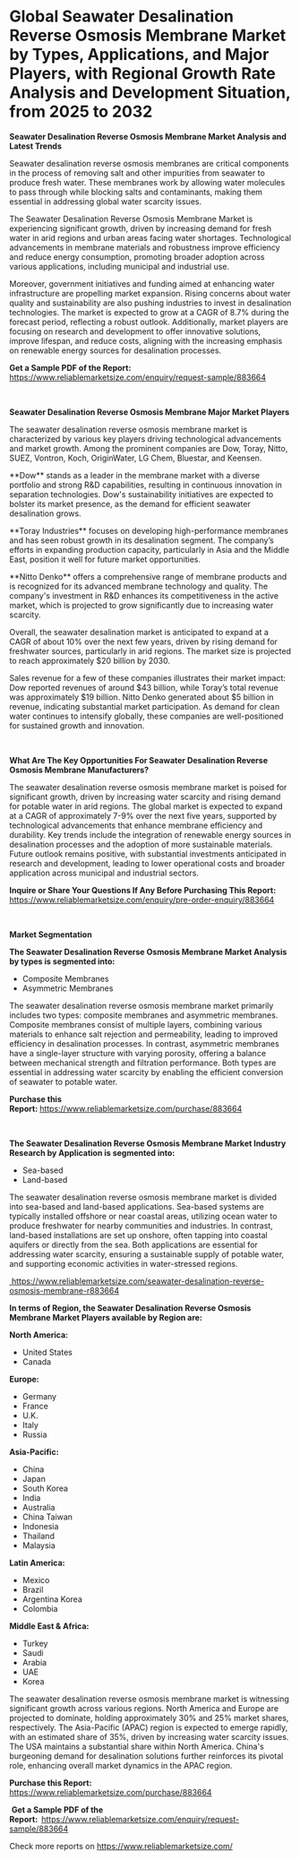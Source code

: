 <p><h1>Global Seawater Desalination Reverse Osmosis Membrane Market by Types, Applications, and Major Players, with Regional Growth Rate Analysis and Development Situation, from 2025 to 2032</h1></p><p><strong>Seawater Desalination Reverse Osmosis Membrane Market Analysis and Latest Trends</strong></p>
<p><p>Seawater desalination reverse osmosis membranes are critical components in the process of removing salt and other impurities from seawater to produce fresh water. These membranes work by allowing water molecules to pass through while blocking salts and contaminants, making them essential in addressing global water scarcity issues.</p><p>The Seawater Desalination Reverse Osmosis Membrane Market is experiencing significant growth, driven by increasing demand for fresh water in arid regions and urban areas facing water shortages. Technological advancements in membrane materials and robustness improve efficiency and reduce energy consumption, promoting broader adoption across various applications, including municipal and industrial use.</p><p>Moreover, government initiatives and funding aimed at enhancing water infrastructure are propelling market expansion. Rising concerns about water quality and sustainability are also pushing industries to invest in desalination technologies. The market is expected to grow at a CAGR of 8.7% during the forecast period, reflecting a robust outlook. Additionally, market players are focusing on research and development to offer innovative solutions, improve lifespan, and reduce costs, aligning with the increasing emphasis on renewable energy sources for desalination processes.</p></p>
<p><strong>Get a Sample PDF of the Report:&nbsp;</strong> <a href="https://www.reliablemarketsize.com/enquiry/request-sample/883664?utm_campaign=1872&utm_medium=2&utm_source=Github&utm_content=ia&utm_term=01022025&utm_id=seawater-desalination-reverse-osmosis-membrane">https://www.reliablemarketsize.com/enquiry/request-sample/883664</a></p>
<p>&nbsp;</p>
<p><strong>Seawater Desalination Reverse Osmosis Membrane Major Market Players</strong></p>
<p><p>The seawater desalination reverse osmosis membrane market is characterized by various key players driving technological advancements and market growth. Among the prominent companies are Dow, Toray, Nitto, SUEZ, Vontron, Koch, OriginWater, LG Chem, Bluestar, and Keensen. </p><p>**Dow** stands as a leader in the membrane market with a diverse portfolio and strong R&D capabilities, resulting in continuous innovation in separation technologies. Dow's sustainability initiatives are expected to bolster its market presence, as the demand for efficient seawater desalination grows.</p><p>**Toray Industries** focuses on developing high-performance membranes and has seen robust growth in its desalination segment. The company’s efforts in expanding production capacity, particularly in Asia and the Middle East, position it well for future market opportunities.</p><p>**Nitto Denko** offers a comprehensive range of membrane products and is recognized for its advanced membrane technology and quality. The company's investment in R&D enhances its competitiveness in the active market, which is projected to grow significantly due to increasing water scarcity.</p><p>Overall, the seawater desalination market is anticipated to expand at a CAGR of about 10% over the next few years, driven by rising demand for freshwater sources, particularly in arid regions. The market size is projected to reach approximately $20 billion by 2030. </p><p>Sales revenue for a few of these companies illustrates their market impact: Dow reported revenues of around $43 billion, while Toray’s total revenue was approximately $19 billion. Nitto Denko generated about $5 billion in revenue, indicating substantial market participation. As demand for clean water continues to intensify globally, these companies are well-positioned for sustained growth and innovation.</p></p>
<p>&nbsp;</p>
<p><strong>What Are The Key Opportunities For Seawater Desalination Reverse Osmosis Membrane Manufacturers?</strong></p>
<p><p>The seawater desalination reverse osmosis membrane market is poised for significant growth, driven by increasing water scarcity and rising demand for potable water in arid regions. The global market is expected to expand at a CAGR of approximately 7-9% over the next five years, supported by technological advancements that enhance membrane efficiency and durability. Key trends include the integration of renewable energy sources in desalination processes and the adoption of more sustainable materials. Future outlook remains positive, with substantial investments anticipated in research and development, leading to lower operational costs and broader application across municipal and industrial sectors.</p></p>
<p><strong>Inquire or Share Your Questions If Any Before Purchasing This Report:</strong> <a href="https://www.reliablemarketsize.com/enquiry/pre-order-enquiry/883664?utm_campaign=1872&utm_medium=2&utm_source=Github&utm_content=ia&utm_term=01022025&utm_id=seawater-desalination-reverse-osmosis-membrane">https://www.reliablemarketsize.com/enquiry/pre-order-enquiry/883664</a></p>
<p>&nbsp;</p>
<p><strong>Market Segmentation</strong></p>
<p><strong>The Seawater Desalination Reverse Osmosis Membrane Market Analysis by types is segmented into:</strong></p>
<p><ul><li>Composite Membranes</li><li>Asymmetric Membranes</li></ul></p>
<p><p>The seawater desalination reverse osmosis membrane market primarily includes two types: composite membranes and asymmetric membranes. Composite membranes consist of multiple layers, combining various materials to enhance salt rejection and permeability, leading to improved efficiency in desalination processes. In contrast, asymmetric membranes have a single-layer structure with varying porosity, offering a balance between mechanical strength and filtration performance. Both types are essential in addressing water scarcity by enabling the efficient conversion of seawater to potable water.</p></p>
<p><strong>Purchase this Report:&nbsp;</strong><a href="https://www.reliablemarketsize.com/purchase/883664?utm_campaign=1872&utm_medium=2&utm_source=Github&utm_content=ia&utm_term=01022025&utm_id=seawater-desalination-reverse-osmosis-membrane">https://www.reliablemarketsize.com/purchase/883664</a></p>
<p>&nbsp;</p>
<p><strong>The Seawater Desalination Reverse Osmosis Membrane Market Industry Research by Application is segmented into:</strong></p>
<p><ul><li>Sea-based</li><li>Land-based</li></ul></p>
<p><p>The seawater desalination reverse osmosis membrane market is divided into sea-based and land-based applications. Sea-based systems are typically installed offshore or near coastal areas, utilizing ocean water to produce freshwater for nearby communities and industries. In contrast, land-based installations are set up onshore, often tapping into coastal aquifers or directly from the sea. Both applications are essential for addressing water scarcity, ensuring a sustainable supply of potable water, and supporting economic activities in water-stressed regions.</p></p>
<p><a href="https://www.reliablemarketsize.com/seawater-desalination-reverse-osmosis-membrane-r883664?utm_campaign=1872&utm_medium=2&utm_source=Github&utm_content=ia&utm_term=01022025&utm_id=seawater-desalination-reverse-osmosis-membrane">&nbsp;https://www.reliablemarketsize.com/seawater-desalination-reverse-osmosis-membrane-r883664</a></p>
<p><strong>In terms of Region, the Seawater Desalination Reverse Osmosis Membrane Market Players available by Region are:</strong></p>
<p>
    <p> <strong> North America: </strong>
        <ul>
            <li>United States</li>
            <li>Canada</li>
        </ul>
        </p> 
    <p> <strong> Europe: </strong>
        <ul>
            <li>Germany</li>
            <li>France</li>
            <li>U.K.</li>
            <li>Italy</li>
            <li>Russia</li>
        </ul>
        </p> 
    <p> <strong> Asia-Pacific: </strong>
        <ul>
            <li>China</li>
            <li>Japan</li>
            <li>South Korea</li>
            <li>India</li>
            <li>Australia</li>
            <li>China Taiwan</li>
            <li>Indonesia</li>
            <li>Thailand</li>
            <li>Malaysia</li>
        </ul>
        </p> 
    <p> <strong> Latin America: </strong>
        <ul>
            <li>Mexico</li>
            <li>Brazil</li>
            <li>Argentina Korea</li>
            <li>Colombia</li>
        </ul>
        </p> 
    <p> <strong> Middle East & Africa: </strong>
        <ul>
            <li>Turkey</li>
            <li>Saudi</li>
            <li>Arabia</li>
            <li>UAE</li>
            <li>Korea</li>
        </ul>
    </p>
    </p>
<p><p>The seawater desalination reverse osmosis membrane market is witnessing significant growth across various regions. North America and Europe are projected to dominate, holding approximately 30% and 25% market shares, respectively. The Asia-Pacific (APAC) region is expected to emerge rapidly, with an estimated share of 35%, driven by increasing water scarcity issues. The USA maintains a substantial share within North America. China's burgeoning demand for desalination solutions further reinforces its pivotal role, enhancing overall market dynamics in the APAC region.</p></p>
<p><strong>Purchase this Report: </strong><a href="https://www.reliablemarketsize.com/purchase/883664?utm_campaign=1872&utm_medium=2&utm_source=Github&utm_content=ia&utm_term=01022025&utm_id=seawater-desalination-reverse-osmosis-membrane">https://www.reliablemarketsize.com/purchase/883664</a></p>
<p>&nbsp;<strong>Get a Sample PDF of the Report:&nbsp;&nbsp;</strong><a href="https://www.reliablemarketsize.com/enquiry/request-sample/883664?utm_campaign=1872&utm_medium=2&utm_source=Github&utm_content=ia&utm_term=01022025&utm_id=seawater-desalination-reverse-osmosis-membrane">https://www.reliablemarketsize.com/enquiry/request-sample/883664</a></p>
<p><strong></strong></p>
<p>Check more reports on <a href="https://www.reliablemarketsize.com/?utm_campaign=1872&utm_medium=2&utm_source=Github&utm_content=ia&utm_term=01022025&utm_id=seawater-desalination-reverse-osmosis-membrane">https://www.reliablemarketsize.com/</a></p>